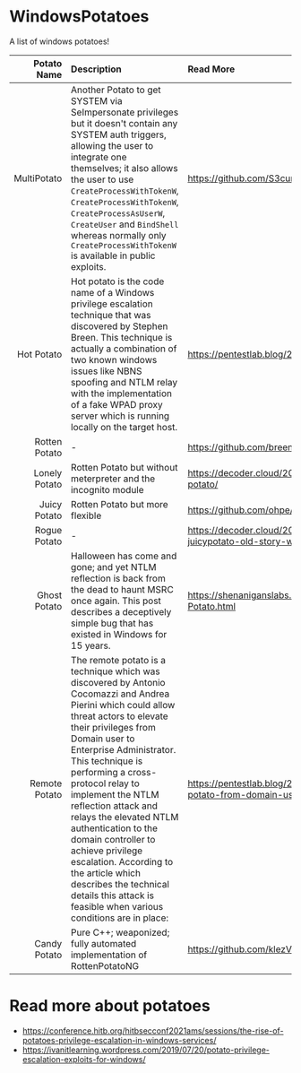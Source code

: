 # WindowsPotatoes
A list of windows potatoes!

**Potato Name**|**Description**|**Read More**
-----:|:-----|:-----
MultiPotato|Another Potato to get SYSTEM via SeImpersonate privileges but it doesn't contain any SYSTEM auth triggers, allowing the user to integrate one themselves; it also allows the user to use `CreateProcessWithTokenW`, `CreateProcessWithTokenW`, `CreateProcessAsUserW`, `CreateUser` and `BindShell` whereas normally only `CreateProcessWithTokenW` is available in public exploits.|https://github.com/S3cur3Th1sSh1t/MultiPotato
Hot Potato|Hot potato is the code name of a Windows privilege escalation technique that was discovered by Stephen Breen. This technique is actually a combination of two known windows issues  like NBNS spoofing and NTLM relay with the implementation of a fake WPAD proxy server which is running locally on the target host.|https://pentestlab.blog/2017/04/13/hot-potato/
Rotten Potato|-|https://github.com/breenmachine/RottenPotatoNG
Lonely Potato|Rotten Potato but without meterpreter and the incognito module|https://decoder.cloud/2017/12/23/the-lonely-potato/
Juicy Potato|Rotten Potato but more flexible|https://github.com/ohpe/juicy-potato
Rogue Potato|-|https://decoder.cloud/2020/05/11/no-more-juicypotato-old-story-welcome-roguepotato/
Ghost Potato|Halloween has come and gone; and yet NTLM reflection is back from the dead to haunt MSRC once again. This post describes a deceptively simple bug that has existed in Windows for 15 years.|https://shenaniganslabs.io/2019/11/12/Ghost-Potato.html
Remote Potato|The remote potato is a technique which was discovered by Antonio Cocomazzi and Andrea Pierini which could allow threat actors to elevate their privileges from Domain user to Enterprise Administrator. This technique is performing a cross-protocol relay to implement the NTLM reflection attack and relays the elevated NTLM authentication to the domain controller to achieve privilege escalation. According to the article which describes the technical details this attack is feasible when various conditions are in place:|https://pentestlab.blog/2021/05/04/remote-potato-from-domain-user-to-enterprise-admin/
Candy Potato|Pure C++; weaponized; fully automated implementation of RottenPotatoNG|https://github.com/klezVirus/CandyPotato

# Read more about potatoes

- https://conference.hitb.org/hitbsecconf2021ams/sessions/the-rise-of-potatoes-privilege-escalation-in-windows-services/
- https://ivanitlearning.wordpress.com/2019/07/20/potato-privilege-escalation-exploits-for-windows/

